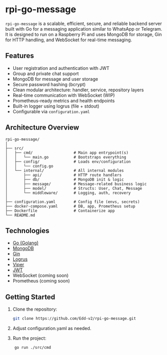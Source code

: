 # rpi-go-message

`rpi-go-message` is a scalable, efficient, secure, and reliable backend server built with Go for a messaging application similar to WhatsApp or Telegram. It is designed to run on a Raspberry Pi and uses MongoDB for storage, Gin for HTTP handling, and WebSocket for real-time messaging.

## Features

- User registration and authentication with JWT
- Group and private chat support
- MongoDB for message and user storage
- Secure password hashing (bcrypt)
- Clean modular architecture: handler, service, repository layers
- Real-time communication with WebSocket (WIP)
- Prometheus-ready metrics and health endpoints
- Built-in logger using logrus (file + stdout)
- Configurable via `configuration.yaml`

## Architecture Overview


```
rpi-go-message/
│
├── src/
│   ├── cmd/                  # Main app entrypoint(s)
│   │   └── main.go           # Bootstraps everything
│   ├── config/               # Loads env/configuration
│   │   └── config.go
│   └── internal/             # All internal modules
│       ├── api/              # HTTP route handlers
│       ├── db/               # MongoDB init & logic
│       ├── message/          # Message-related business logic
│       ├── model/            # Structs: User, Chat, Message
│       └── middleware/       # Logging, auth, recovery
│
├── configuration.yaml        # Config file (envs, secrets)
├── docker-compose.yaml       # DB, app, Prometheus setup
├── Dockerfile                # Containerize app
└── README.md
```



## Technologies

- [Go (Golang)](https://golang.org)
- [MongoDB](https://www.mongodb.com)
- [Gin](https://github.com/gin-gonic/gin)
- [Logrus](https://github.com/sirupsen/logrus)
- [Viper](https://github.com/spf13/viper)
- [JWT](https://github.com/golang-jwt/jwt)
- WebSocket (coming soon)
- Prometheus (coming soon)

## Getting Started

1. Clone the repository:
   ```bash
   git clone https://github.com/Edd-v2/rpi-go-message.git

2. Adjust configuration.yaml as needed.

3. Run the project:
    
```
    go run ./src/cmd
```